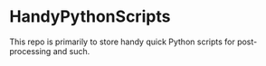 # HandyPythonScripts

This repo is primarily to store handy quick Python scripts for post-processing and such.

